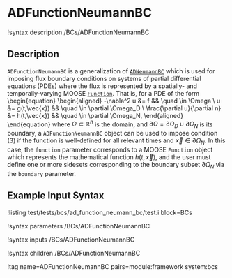 # ADFunctionNeumannBC

!syntax description /BCs/ADFunctionNeumannBC

## Description

`ADFunctionNeumannBC` is a generalization of [`ADNeumannBC`](/ADNeumannBC.md) which is used
for imposing flux boundary conditions on systems of partial
differential equations (PDEs) where the flux is represented by a
spatially- and temporally-varying MOOSE [`Function`](/Functions/index.md).  That is, for a
PDE of the form
\begin{equation}
\begin{aligned}
  -\nabla^2 u &= f && \quad \in \Omega \\
  u &= g(t,\vec{x}) && \quad \in \partial \Omega_D \\
  \frac{\partial u}{\partial n} &= h(t,\vec{x}) && \quad \in \partial \Omega_N,
\end{aligned}
\end{equation}
where $\Omega \subset \mathbb{R}^n$ is the domain, and $\partial
\Omega = \partial \Omega_D \cup \partial \Omega_N$ is its boundary, a
`ADFunctionNeumannBC` object can be used to impose condition (3) if the
function is well-defined for all relevant times and $\vec{x} \in
\partial \Omega_N$. In this case, the `function` parameter corresponds
to a MOOSE `Function` object which represents the mathematical
function $h(t,\vec{x})$, and the user must define one or more sidesets
corresponding to the boundary subset $\partial \Omega_N$ via the
`boundary` parameter.

## Example Input Syntax

!listing test/tests/bcs/ad_function_neumann_bc/test.i block=BCs

!syntax parameters /BCs/ADFunctionNeumannBC

!syntax inputs /BCs/ADFunctionNeumannBC

!syntax children /BCs/ADFunctionNeumannBC

!tag name=ADFunctionNeumannBC pairs=module:framework system:bcs
